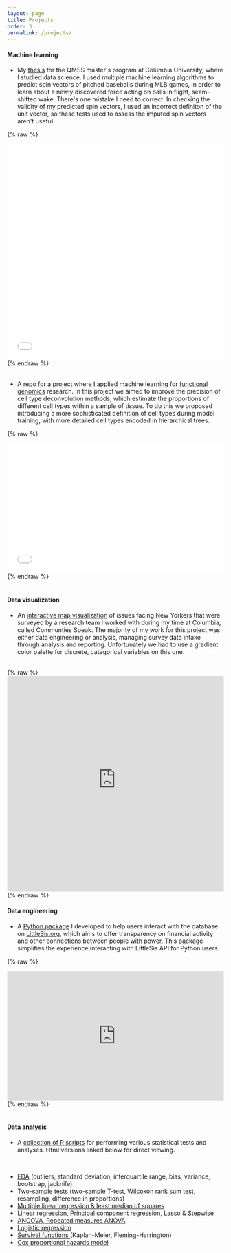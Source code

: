 ```yaml
---
layout: page
title: Projects
order: 3
permalink: /projects/
---
```


#### Machine learning
* My <a href="https://brendanmapes.github.io/thesis.pdf">thesis</a> for the QMSS master's program at Columbia University, where I studied data science. I used multiple machine learning algorithms to predict spin vectors of pitched baseballs during MLB games, in order to learn about a newly discovered force acting on balls in flight, seam-shifted wake. There's one mistake I need to correct. In checking the validity of my predicted spin vectors, I used an incorrect definiton of the unit vector, so these tests used to assess the imputed spin vectors aren't useful. 
  
{% raw %}
<iframe src="/thesis.pdf" width="100%" height="500px" style="border:none;"></iframe>
{% endraw %}
<br/><br/>

* A repo for a project where I applied machine learning for <a href="https://github.com/brendanmapes/ml4fg_final/blob/main/README.md">functional genomics</a> research. In this project we aimed to improve the precision of cell type deconvolution methods, which estimate the proportions of different cell types within a sample of tissue. To do this we proposed introducing a more sophisticated definition of cell types during model training, with more detailed cell types encoded in hierarchical trees.

{% raw %}
<iframe src="/research_summary.pdf" width="100%" height="300px" style="border:none;"></iframe>
{% endraw %}
<br/><br/>


#### Data visualization
* An <a href="https://www.communitiesspeakproject.com/boroughs">interactive map visualization</a> of issues facing New Yorkers that were surveyed by a research team I worked with during my time at Columbia, called Communties Speak. The majority of my work for this project was either data engineering or analysis, managing survey data intake through analysis and reporting. Unfortunately we had to use a gradient color palette for discrete, categorical variables on this one. 
<br>
{% raw %}
<iframe src="https://brendan-mapes.shinyapps.io/neighborhood_difficulties_ranked/" width="100%" height="500px" style="border:none;"></iframe>
{% endraw %}


####  Data engineering
* A <a href="https://pypi.org/project/littlesis/">Python package</a> I developed to help users interact with the database on <a href="https://littlesis.org/database">LittleSis.org</a>, which aims to offer transparency on financial activity and other connections between people with power. This package simplifies the experience interacting with LittleSis API for Python users.

{% raw %}
<iframe src="https://littlesis.readthedocs.io/en/main/" width="100%" height="300px" style="border:none;"></iframe>
{% endraw %}
<br/><br/>

#### Data analysis

* A <a href="https://github.com/brendanmapes/data_analysis/tree/main">collection of R scripts</a> for performing various statistical tests and analyses. Html versions linked below for direct viewing.
<br>

* <a href="https://brendanmapes.github.io/Problem-set-1.html" target="_blank">EDA</a> (outliers, standard deviation, interquartile range, bias, variance, bootstrap, jacknife) 
* <a href="https://brendanmapes.github.io/Problem-set-2.html" target="_blank">Two-sample tests</a> (two-sample T-test, Wilcoxon rank sum test, resampling, difference in proportions)
* <a href="https://brendanmapes.github.io/Problem-set-3.html" target="_blank">Multiple linear regression & least median of squares</a>
* <a href="https://brendanmapes.github.io/Problem-set-4.html" target="_blank">Linear regression, Principal component regression, Lasso & Stepwise</a>
* <a href="https://brendanmapes.github.io/Problem-set-6.html" target="_blank">ANCOVA, Repeated measures ANOVA</a>
* <a href="https://brendanmapes.github.io/Problem-set-7.html" target="_blank">Logistic regression</a>
* <a href="https://brendanmapes.github.io/Problem-set-9.html" target="_blank">Survival functions </a>(Kaplan-Meier, Fleming-Harrington)
* <a href="https://brendanmapes.github.io/Problem-set-10.html" target="_blank">Cox proportional hazards model</a>







